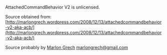 AttachedCommandBehavior V2 is unlicensed.

Source obtained from: [http://marlongrech.wordpress.com/2008/12/13/attachedcommandbehavior-v2-aka-acb/](http://marlongrech.wordpress.com/2008/12/13/attachedcommandbehavior-v2-aka-acb/)

Source probably by [Marlon Grech](http://marlongrech.wordpress.com/) <marlongrech@gmail.com>